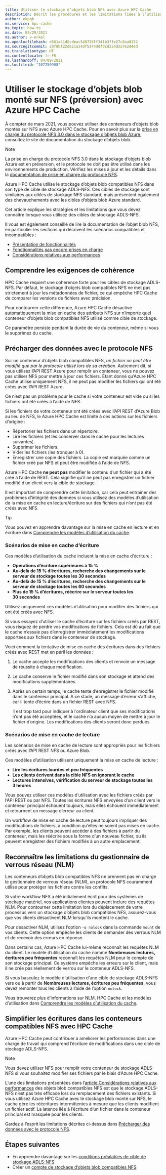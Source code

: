 ```yaml
---
title: Utiliser le stockage d’objets blob NFS avec Azure HPC Cache
description: Décrit les procédures et les limitations liées à l’utilisation du stockage d’objets blob ADLS-NFS avec Azure HPC Cache
author: ekpgh
ms.service: hpc-cache
ms.topic: how-to
ms.date: 03/29/2021
ms.author: v-erkel
ms.openlocfilehash: d861a41d8cdeac548729ff341b3ffe27c0aa8152
ms.sourcegitcommit: 20f8bf22d621a34df5374ddf0cd324d3a762d46d
ms.translationtype: HT
ms.contentlocale: fr-FR
ms.lasthandoff: 04/09/2021
ms.locfileid: "107259908"
---
```

# <a name="use-nfs-mounted-blob-storage-preview-with-azure-hpc-cache"></a>Utiliser le stockage d’objets blob monté sur NFS (préversion) avec Azure HPC Cache

À compter de mars 2021, vous pouvez utiliser des conteneurs d’objets blob montés sur NFS avec Azure HPC Cache. Pour en savoir plus sur la [prise en charge du protocole NFS 3.0 dans le stockage d’objets blob Azure](../storage/blobs/network-file-system-protocol-support.md), consultez le site de documentation du stockage d’objets blob.

> [!NOTE]
> La prise en charge du protocole NFS 3.0 dans le stockage d’objets blob Azure est en préversion, et le protocole ne doit pas être utilisé dans les environnements de production. Vérifiez les mises à jour et les détails dans la [documentation de prise en charge du protocole NFS](../storage/blobs/network-file-system-protocol-support.md).

Azure HPC Cache utilise le stockage d’objets blob compatibles NFS dans son type de cible de stockage ADLS-NFS. Ces cibles de stockage sont similaires aux cibles de stockage NFS standard, mais présentent également des chevauchements avec les cibles d’objets blob Azure standard.

Cet article explique les stratégies et les limitations que vous devez connaître lorsque vous utilisez des cibles de stockage ADLS-NFS.

Il vous est également conseillé de lire la documentation de l’objet blob NFS, en particulier les sections qui décrivent les scénarios compatibles et incompatibles :

* [Présentation de fonctionnalités](../storage/blobs/network-file-system-protocol-support.md#applications-and-workloads-suited-for-this-feature)
* [Fonctionnalités pas encore prises en charge](../storage/blobs/network-file-system-protocol-support.md#azure-storage-features-not-yet-supported)
* [Considérations relatives aux performances](../storage/blobs/network-file-system-protocol-support-performance.md)

## <a name="understand-consistency-requirements"></a>Comprendre les exigences de cohérence

HPC Cache requiert une cohérence forte pour les cibles de stockage ADLS-NFS. Par défaut, le stockage d’objets blob compatibles NFS ne met pas strictement à jour les métadonnées de fichier, ce qui empêche HPC Cache de comparer les versions de fichiers avec précision.

Pour contourner cette différence, Azure HPC Cache désactive automatiquement la mise en cache des attributs NFS sur n’importe quel conteneur d’objets blob compatibles NFS utilisé comme cible de stockage.

Ce paramètre persiste pendant la durée de vie du conteneur, même si vous le supprimez du cache.

## <a name="preload-data-with-nfs-protocol"></a>Précharger des données avec le protocole NFS

Sur un conteneur d’objets blob compatibles NFS, *un fichier ne peut être modifié que par le protocole utilisé lors de sa création*. Autrement dit, si vous utilisez l’API REST Azure pour remplir un conteneur, vous ne pouvez pas utiliser NFS pour mettre à jour ces fichiers. Étant donné qu’Azure HPC Cache utilise uniquement NFS, il ne peut pas modifier les fichiers qui ont été créés avec l’API REST Azure.

Ce n’est pas un problème pour le cache si votre conteneur est vide ou si les fichiers ont été créés à l’aide de NFS.

Si les fichiers de votre conteneur ont été créés avec l’API REST d’Azure Blob au lieu de NFS, le Azure HPC Cache est limité à ces actions sur les fichiers d’origine :

* Répertorier les fichiers dans un répertoire.
* Lire les fichiers (et les conserver dans le cache pour les lectures suivantes).
* Supprimer les fichiers.
* Vider les fichiers (les tronquer à 0).
* Enregistrer une copie des fichiers. La copie est marquée comme un fichier créé par NFS et peut être modifiée à l’aide de NFS.

Azure HPC Cache **ne peut pas** modifier le contenu d’un fichier qui a été créé à l’aide de REST. Cela signifie qu’il ne peut pas enregistrer un fichier modifié d’un client vers la cible de stockage.

Il est important de comprendre cette limitation, car cela peut entraîner des problèmes d’intégrité des données si vous utilisez des modèles d’utilisation de la mise en cache en lecture/écriture sur des fichiers qui n’ont pas été créés avec NFS.

> [!TIP]
> Vous pouvez en apprendre davantage sur la mise en cache en lecture et en écriture dans [Comprendre les modèles d’utilisation du cache](cache-usage-models.md).

### <a name="write-caching-scenarios"></a>Scénarios de mise en cache d’écriture

Ces modèles d’utilisation du cache incluent la mise en cache d’écriture :

* **Opérations d’écriture supérieures à 15 %**
* **Au-delà de 15 % d’écritures, recherche des changements sur le serveur de stockage toutes les 30 secondes**
* **Au-delà de 15 % d’écritures, recherche des changements sur le serveur de stockage toutes les 60 secondes**
* **Plus de 15 % d’écritures, réécrire sur le serveur toutes les 30 secondes**

Utilisez uniquement ces modèles d’utilisation pour modifier des fichiers qui ont été créés avec NFS.

Si vous essayez d’utiliser le cache d’écriture sur les fichiers créés par REST, vous risquez de perdre vos modifications de fichiers. Cela est dû au fait que le cache n’essaie pas d’enregistrer immédiatement les modifications apportées aux fichiers dans le conteneur de stockage.

Voici comment la tentative de mise en cache des écritures dans des fichiers créés avec REST met en péril les données :

1. Le cache accepte les modifications des clients et renvoie un message de réussite à chaque modification.
1. Le cache conserve le fichier modifié dans son stockage et attend des modifications supplémentaires.
1. Après un certain temps, le cache tente d’enregistrer le fichier modifié dans le conteneur principal. À ce stade, un message d’erreur s’affiche, car il tente d’écrire dans un fichier REST avec NFS.

   Il est trop tard pour indiquer à l’ordinateur client que ses modifications n’ont pas été acceptées, et le cache n’a aucun moyen de mettre à jour le fichier d’origine. Les modifications des clients seront donc perdues.

### <a name="read-caching-scenarios"></a>Scénarios de mise en cache de lecture

Les scénarios de mise en cache de lecture sont appropriés pour les fichiers créés avec l’API REST NFS ou Azure Blob.

Ces modèles d’utilisation utilisent uniquement la mise en cache de lecture :

* **Lire les écritures lourdes et peu fréquentes**
* **Les clients écrivent dans la cible NFS en ignorant le cache**
* **Lectures intensives, vérification du serveur de stockage toutes les 3 heures**

Vous pouvez utiliser ces modèles d’utilisation avec les fichiers créés par l’API REST ou par NFS. Toutes les écritures NFS envoyées d’un client vers le conteneur principal échouent toujours, mais elles échouent immédiatement et retournent un message d’erreur au client.

Un workflow de mise en cache de lecture peut toujours impliquer des modifications de fichiers, à condition qu’elles ne soient pas mises en cache. Par exemple, les clients peuvent accéder à des fichiers à partir du conteneur, mais les réécrire sous la forme d’un nouveau fichier, ou ils peuvent enregistrer des fichiers modifiés à un autre emplacement.

## <a name="recognize-network-lock-manager-nlm-limitations"></a>Reconnaître les limitations du gestionnaire de verrous réseau (NLM)

Les conteneurs d’objets blob compatibles NFS ne prennent pas en charge le gestionnaire de verrous réseau (NLM), un protocole NFS couramment utilisé pour protéger les fichiers contre les conflits.

Si votre workflow NFS a été initialement écrit pour des systèmes de stockage matériel, vos applications clientes peuvent inclure des requêtes NLM. Pour contourner cette limitation lors du déplacement de votre processus vers un stockage d’objets blob compatibles NFS, assurez-vous que vos clients désactivent NLM lorsqu’ils montent le cache.

Pour désactiver NLM, utilisez l’option ``-o nolock`` dans la commande ``mount`` de vos clients. Cette option empêche les clients de demander des verrous NLM et de recevoir des erreurs en réponse.

Dans certains cas, Azure HPC Cache lui-même reconnaît les requêtes NLM du client. Le modèle d’utilisation du cache nommé **Nombreuses lectures, écritures peu fréquentes** reconnaît les requêtes NLM pour le compte de son stockage principal. Ce système empêche les erreurs sur le client, mais il ne crée pas réellement de verrou sur le conteneur ADLS-NFS.

Si vous basculez le modèle d’utilisation d’une cible de stockage ADLS-NFS vers ou à partir de **Nombreuses lectures, écritures peu fréquentes**, vous devez remonter tous les clients à l’aide de l’option ``nolock``.

Vous trouverez plus d’informations sur NLM, HPC Cache et les modèles d’utilisation dans [Comprendre les modèles d’utilisation du cache](cache-usage-models.md#know-when-to-remount-clients-for-nlm).

## <a name="streamline-writes-to-nfs-enabled-containers-with-hpc-cache"></a>Simplifier les écritures dans les conteneurs compatibles NFS avec HPC Cache

Azure HPC Cache peut contribuer à améliorer les performances dans une charge de travail qui comprend l’écriture de modifications dans une cible de stockage ADLS-NFS.

> [!NOTE]
> Vous devez utiliser NFS pour remplir votre conteneur de stockage ADLS-NFS si vous souhaitez modifier ses fichiers par le biais d’Azure HPC Cache.

L’une des limitations présentées dans l’[article Considérations relatives aux performances](../storage/blobs/network-file-system-protocol-support-performance.md) des objets blob compatibles NFS est que le stockage ADLS-NFS n’est pas très efficace lors du remplacement des fichiers existants. Si vous utilisez Azure HPC Cache avec le stockage blob monté sur NFS, le cache gère les réécritures intermittentes à mesure que les clients modifient un fichier actif. La latence liée à l’écriture d’un fichier dans le conteneur principal est masquée pour les clients.

Gardez à l’esprit les limitations décrites ci-dessus dans [Précharger des données avec le protocole NFS](#preload-data-with-nfs-protocol).

## <a name="next-steps"></a>Étapes suivantes

* En apprendre davantage sur les [conditions préalables de cible de stockage ADLS-NFS](hpc-cache-prerequisites.md#nfs-mounted-blob-adls-nfs-storage-requirements-preview)
* Créer un [compte de stockage d’objets blob compatibles NFS](../storage/blobs/network-file-system-protocol-support-how-to.md)
